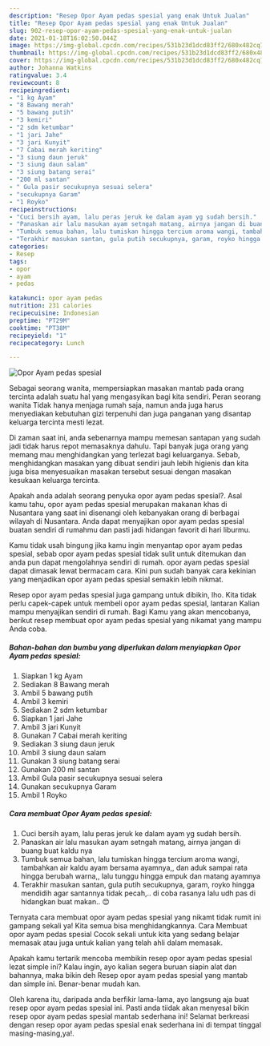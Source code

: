 ```yaml
---
description: "Resep Opor Ayam pedas spesial yang enak Untuk Jualan"
title: "Resep Opor Ayam pedas spesial yang enak Untuk Jualan"
slug: 902-resep-opor-ayam-pedas-spesial-yang-enak-untuk-jualan
date: 2021-01-18T16:02:50.044Z
image: https://img-global.cpcdn.com/recipes/531b23d1dcd83ff2/680x482cq70/opor-ayam-pedas-spesial-foto-resep-utama.jpg
thumbnail: https://img-global.cpcdn.com/recipes/531b23d1dcd83ff2/680x482cq70/opor-ayam-pedas-spesial-foto-resep-utama.jpg
cover: https://img-global.cpcdn.com/recipes/531b23d1dcd83ff2/680x482cq70/opor-ayam-pedas-spesial-foto-resep-utama.jpg
author: Johanna Watkins
ratingvalue: 3.4
reviewcount: 8
recipeingredient:
- "1 kg Ayam"
- "8 Bawang merah"
- "5 bawang putih"
- "3 kemiri"
- "2 sdm ketumbar"
- "1 jari Jahe"
- "3 jari Kunyit"
- "7 Cabai merah keriting"
- "3 siung daun jeruk"
- "3 siung daun salam"
- "3 siung batang serai"
- "200 ml santan"
- " Gula pasir secukupnya sesuai selera"
- "secukupnya Garam"
- "1 Royko"
recipeinstructions:
- "Cuci bersih ayam, lalu peras jeruk ke dalam ayam yg sudah bersih."
- "Panaskan air lalu masukan ayam setngah matang, airnya jangan di buang buat kaldu nya"
- "Tumbuk semua bahan, lalu tumiskan hingga tercium aroma wangi, tambahkan air kaldu ayam bersama ayamnya,, dan aduk sampai rata hingga berubah warna,, lalu tunggu hingga empuk dan matang ayamnya"
- "Terakhir masukan santan, gula putih secukupnya, garam, royko hingga mendidih agar santannya tidak pecah,.. di coba rasanya lalu udh pas di hidangkan buat makan.. 😊"
categories:
- Resep
tags:
- opor
- ayam
- pedas

katakunci: opor ayam pedas 
nutrition: 231 calories
recipecuisine: Indonesian
preptime: "PT29M"
cooktime: "PT38M"
recipeyield: "1"
recipecategory: Lunch

---
```



![Opor Ayam pedas spesial](https://img-global.cpcdn.com/recipes/531b23d1dcd83ff2/680x482cq70/opor-ayam-pedas-spesial-foto-resep-utama.jpg)

Sebagai seorang wanita, mempersiapkan masakan mantab pada orang tercinta adalah suatu hal yang mengasyikan bagi kita sendiri. Peran seorang  wanita Tidak hanya menjaga rumah saja, namun anda juga harus menyediakan kebutuhan gizi terpenuhi dan juga panganan yang disantap keluarga tercinta mesti lezat.

Di zaman  saat ini, anda sebenarnya mampu memesan santapan yang sudah jadi tidak harus repot memasaknya dahulu. Tapi banyak juga orang yang memang mau menghidangkan yang terlezat bagi keluarganya. Sebab, menghidangkan masakan yang dibuat sendiri jauh lebih higienis dan kita juga bisa menyesuaikan masakan tersebut sesuai dengan masakan kesukaan keluarga tercinta. 



Apakah anda adalah seorang penyuka opor ayam pedas spesial?. Asal kamu tahu, opor ayam pedas spesial merupakan makanan khas di Nusantara yang saat ini disenangi oleh kebanyakan orang di berbagai wilayah di Nusantara. Anda dapat menyajikan opor ayam pedas spesial buatan sendiri di rumahmu dan pasti jadi hidangan favorit di hari liburmu.

Kamu tidak usah bingung jika kamu ingin menyantap opor ayam pedas spesial, sebab opor ayam pedas spesial tidak sulit untuk ditemukan dan anda pun dapat mengolahnya sendiri di rumah. opor ayam pedas spesial dapat dimasak lewat bermacam cara. Kini pun sudah banyak cara kekinian yang menjadikan opor ayam pedas spesial semakin lebih nikmat.

Resep opor ayam pedas spesial juga gampang untuk dibikin, lho. Kita tidak perlu capek-capek untuk membeli opor ayam pedas spesial, lantaran Kalian mampu menyajikan sendiri di rumah. Bagi Kamu yang akan mencobanya, berikut resep membuat opor ayam pedas spesial yang nikamat yang mampu Anda coba.

<!--inarticleads1-->

##### Bahan-bahan dan bumbu yang diperlukan dalam menyiapkan Opor Ayam pedas spesial:

1. Siapkan 1 kg Ayam
1. Sediakan 8 Bawang merah
1. Ambil 5 bawang putih
1. Ambil 3 kemiri
1. Sediakan 2 sdm ketumbar
1. Siapkan 1 jari Jahe
1. Ambil 3 jari Kunyit
1. Gunakan 7 Cabai merah keriting
1. Sediakan 3 siung daun jeruk
1. Ambil 3 siung daun salam
1. Gunakan 3 siung batang serai
1. Gunakan 200 ml santan
1. Ambil  Gula pasir secukupnya sesuai selera
1. Gunakan secukupnya Garam
1. Ambil 1 Royko




<!--inarticleads2-->

##### Cara membuat Opor Ayam pedas spesial:

1. Cuci bersih ayam, lalu peras jeruk ke dalam ayam yg sudah bersih.
1. Panaskan air lalu masukan ayam setngah matang, airnya jangan di buang buat kaldu nya
1. Tumbuk semua bahan, lalu tumiskan hingga tercium aroma wangi, tambahkan air kaldu ayam bersama ayamnya,, dan aduk sampai rata hingga berubah warna,, lalu tunggu hingga empuk dan matang ayamnya
1. Terakhir masukan santan, gula putih secukupnya, garam, royko hingga mendidih agar santannya tidak pecah,.. di coba rasanya lalu udh pas di hidangkan buat makan.. 😊




Ternyata cara membuat opor ayam pedas spesial yang nikamt tidak rumit ini gampang sekali ya! Kita semua bisa menghidangkannya. Cara Membuat opor ayam pedas spesial Cocok sekali untuk kita yang sedang belajar memasak atau juga untuk kalian yang telah ahli dalam memasak.

Apakah kamu tertarik mencoba membikin resep opor ayam pedas spesial lezat simple ini? Kalau ingin, ayo kalian segera buruan siapin alat dan bahannya, maka bikin deh Resep opor ayam pedas spesial yang mantab dan simple ini. Benar-benar mudah kan. 

Oleh karena itu, daripada anda berfikir lama-lama, ayo langsung aja buat resep opor ayam pedas spesial ini. Pasti anda tiidak akan menyesal bikin resep opor ayam pedas spesial mantab sederhana ini! Selamat berkreasi dengan resep opor ayam pedas spesial enak sederhana ini di tempat tinggal masing-masing,ya!.

